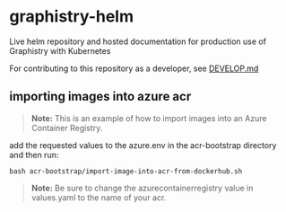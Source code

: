 # graphistry-helm
Live helm repository and hosted documentation for production use of Graphistry with Kubernetes

For contributing to this repository as a developer, see [DEVELOP.md](DEVELOP.md)





## importing images into azure acr

> **Note:** This is an example of how to import images into an Azure Container Registry.


add the requested values to the azure.env in the acr-bootstrap directory
and then run:


    bash acr-bootstrap/import-image-into-acr-from-dockerhub.sh 


> **Note:** Be sure to change the azurecontainerregistry value in values.yaml to the name of your acr.